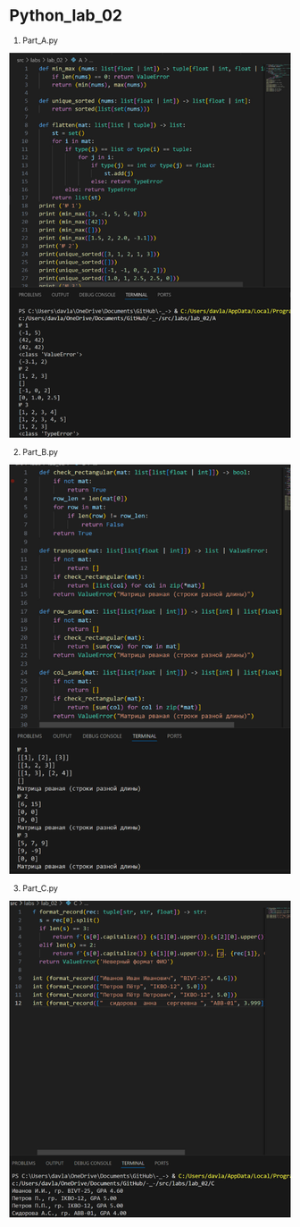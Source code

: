 # Python_lab_02

1. Part_A.py

![](../../../misc/images/labs/lab_02/Ex_A.jpg)

2. Part_B.py

![](../../../misc/images/labs/lab_02/Ex_B.jpg)

3. Part_C.py

![](../../../misc/images/labs/lab_02/Ex_C.jpg)

